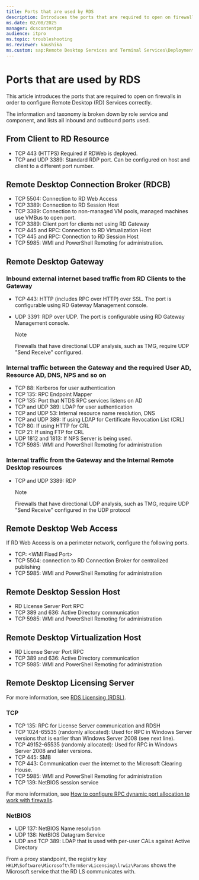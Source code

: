 ```yaml
---
title: Ports that are used by RDS
description: Introduces the ports that are required to open on firewalls in order to configure Remote Desktop (RD) Services correctly.
ms.date: 02/08/2025
manager: dcscontentpm
audience: itpro
ms.topic: troubleshooting
ms.reviewer: kaushika
ms.custom: sap:Remote Desktop Services and Terminal Services\Deployment, configuration, and management of Remote Desktop Services infrastructure, csstroubleshoot
---
```

# Ports that are used by RDS

This article introduces the ports that are required to open on firewalls in order to configure Remote Desktop (RD) Services correctly.

The information and taxonomy is broken down by role service and component, and lists all inbound and outbound ports used.

## From Client to RD Resource

- TCP 443 (HTTPS) Required if RDWeb is deployed.
- TCP and UDP 3389: Standard RDP port. Can be configured on host and client to a different port number.

## Remote Desktop Connection Broker (RDCB)

- TCP 5504: Connection to RD Web Access
- TCP 3389: Connection to RD Session Host
- TCP 3389: Connection to non-managed VM pools, managed machines use VMBus to open port.
- TCP 3389: Client port for clients not using RD Gateway
- TCP 445 and RPC: Connection to RD Virtualization Host
- TCP 445 and RPC: Connection to RD Session Host
- TCP 5985: WMI and PowerShell Remoting for administration.

## Remote Desktop Gateway

### Inbound external internet based traffic from RD Clients to the Gateway

- TCP 443: HTTP (includes RPC over HTTP) over SSL. The port is configurable using RD Gateway Management console.
- UDP 3391: RDP over UDP. The port is configurable using RD Gateway Management console.

  > [!NOTE]
  > Firewalls that have directional UDP analysis, such as TMG, require UDP "Send Receive" configured.

### Internal traffic between the Gateway and the required User AD, Resource AD, DNS, NPS and so on

- TCP 88: Kerberos for user authentication
- TCP 135: RPC Endpoint Mapper
- TCP 135: Port that NTDS RPC services listens on AD
- TCP and UDP 389: LDAP for user authentication
- TCP and UDP 53: Internal resource name resolution, DNS
- TCP and UDP 389: If using LDAP for Certificate Revocation List (CRL)  
- TCP 80: If using HTTP for CRL
- TCP 21: If using FTP for CRL
- UDP 1812 and 1813: If NPS Server is being used.
- TCP 5985: WMI and PowerShell Remoting for administration

### Internal traffic from the Gateway and the Internal Remote Desktop resources

- TCP and UDP 3389: RDP

  > [!Note]
  > Firewalls that have directional UDP analysis, such as TMG, require UDP "Send Receive" configured in the UDP protocol

## Remote Desktop Web Access

If RD Web Access is on a perimeter network, configure the following ports.

- TCP: \<WMI Fixed Port\>
- TCP 5504: connection to RD Connection Broker for centralized publishing
- TCP 5985: WMI and PowerShell Remoting for administration

## Remote Desktop Session Host

- RD License Server Port RPC
- TCP 389 and 636: Active Directory communication
- TCP 5985: WMI and PowerShell Remoting for administration

## Remote Desktop Virtualization Host

- RD License Server Port RPC
- TCP 389 and 636: Active Directory communication
- TCP 5985: WMI and PowerShell Remoting for administration

## Remote Desktop Licensing Server

For more information, see [RDS Licensing (RDSL)](../networking/service-overview-and-network-port-requirements.md#rds-licensing-rdsl).

### TCP

- TCP 135: RPC for License Server communication and RDSH
- TCP 1024-65535 (randomly allocated): Used for RPC in Windows Server versions that is earlier than Windows Server 2008 (see next line).
- TCP 49152-65535 (randomly allocated): Used for RPC in Windows Server 2008 and later versions.
- TCP 445: SMB
- TCP 443: Communication over the internet to the Microsoft Clearing House.
- TCP 5985: WMI and PowerShell Remoting for administration
- TCP 139: NetBIOS session service

For more information, see [How to configure RPC dynamic port allocation to work with firewalls](../networking/configure-rpc-dynamic-port-allocation-with-firewalls.md).

### NetBIOS

- UDP 137: NetBIOS Name resolution
- UDP 138: NetBIOS Datagram Service
- UDP and TCP 389: LDAP that is used with per-user CALs against Active Directory

From a proxy standpoint, the registry key `HKLM\Software\Microsoft\TermServLicensing\lrwiz\Params` shows the Microsoft service that the RD LS communicates with.
